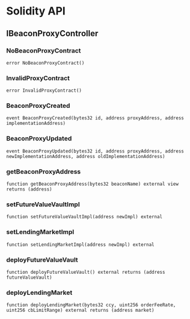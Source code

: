 # Solidity API

## IBeaconProxyController

### NoBeaconProxyContract

```solidity
error NoBeaconProxyContract()
```

### InvalidProxyContract

```solidity
error InvalidProxyContract()
```

### BeaconProxyCreated

```solidity
event BeaconProxyCreated(bytes32 id, address proxyAddress, address implementationAddress)
```

### BeaconProxyUpdated

```solidity
event BeaconProxyUpdated(bytes32 id, address proxyAddress, address newImplementationAddress, address oldImplementationAddress)
```

### getBeaconProxyAddress

```solidity
function getBeaconProxyAddress(bytes32 beaconName) external view returns (address)
```

### setFutureValueVaultImpl

```solidity
function setFutureValueVaultImpl(address newImpl) external
```

### setLendingMarketImpl

```solidity
function setLendingMarketImpl(address newImpl) external
```

### deployFutureValueVault

```solidity
function deployFutureValueVault() external returns (address futureValueVault)
```

### deployLendingMarket

```solidity
function deployLendingMarket(bytes32 ccy, uint256 orderFeeRate, uint256 cbLimitRange) external returns (address market)
```

